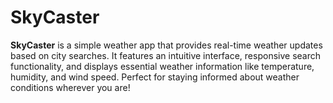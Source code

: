 # SkyCaster
**SkyCaster** is a simple weather app that provides real-time weather updates based on city searches. It features an intuitive interface, responsive search functionality, and displays essential weather information like temperature, humidity, and wind speed. Perfect for staying informed about weather conditions wherever you are!
